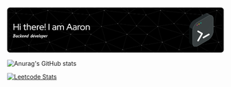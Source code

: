 ![Header](./public/github-header-image.png)

![Anurag's GitHub stats](https://github-readme-stats.vercel.app/api?username=huynhtruongdyu&show_icons=true)

[![Leetcode Stats](https://leetcard.jacoblin.cool/huynhtruongdyu)](https://leetcode.com/huynhtruongdyu)
